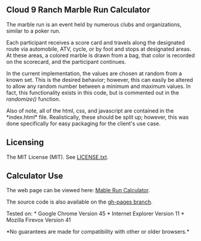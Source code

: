 ## Cloud 9 Ranch Marble Run Calculator
The marble run is an event held by numerous clubs and organizations, similar to a poker run.
<p>
Each participant receives a score card and travels along the designated route via automobile, ATV, cycle, or by foot and stops at designated areas. At these areas, a colored marble is drawn from a bag, that color is recorded on the scorecard, and the participant continues.
<p>
In the current implementation, the values are chosen at random from a known set. This is the desired behavior; however, this can easily be altered to allow any random number between a minimum and maximum values. In fact, this functionality exists in this code, but is commented out in the <i>randomize()</i> function.
<p>
Also of note, all of the html, css, and javascript are contained in the *index.html* file. Realistically, these should be split up; however, this was done specifically for easy packaging for the client's use case.

## Licensing
The MIT License (MIT). See <a href = "LICENSE.txt" target="_blank">LICENSE.txt</a>.

## Calculator Use
The web page can be viewed here: <a href="https://kurt-e-clothier.github.io/html-marble_run_calculator/" target="_blank">Mable Run Calculator</a>.
<p>
The source code is also available on the <a href = "https://github.com/Kurt-E-Clothier/html-marble_run_calculator/tree/gh-pages" target="_blank">gh-pages branch</a>.
<p>
Tested on:
* Google Chrome Version 45
* Internet Explorer Version 11
* Mozilla Firevox Version 41
<p>
*No guarantees are made for compatibility with other or older browsers.*
